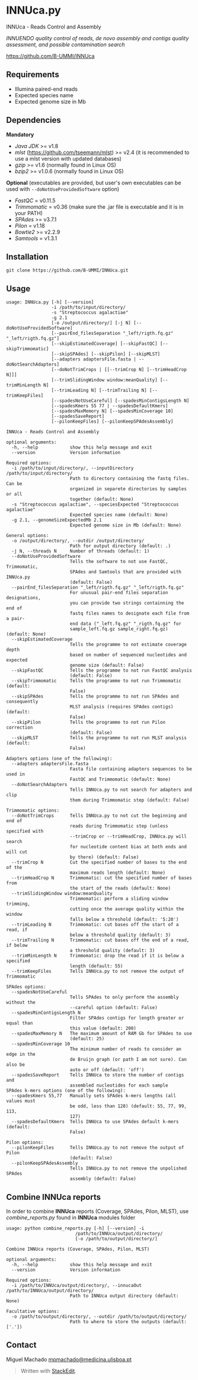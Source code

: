 INNUca.py
=========
INNUca - Reads Control and Assembly

*INNUENDO quality control of reads, de novo assembly and contigs quality assessment, and possible contamination search*

<https://github.com/B-UMMI/INNUca>

Requirements
------------

 - Illumina paired-end reads
 - Expected species name
 - Expected genome size in Mb

Dependencies
------------
**Mandatory**

 - *Java JDK* >= v1.8
 - *mlst* (https://github.com/tseemann/mlst) >= v2.4 (it is recommended
   to use a mlst version with updated databases)
 - *gzip* >= v1.6 (normally found in Linux OS)
 - *bzip2* >= v1.0.6 (normally found in Linux OS)

**Optional**
(executables are provided, but user's own executables can be used with `--doNotUseProvidedSoftware` option)

 - *FastQC* = v0.11.5
 - *Trimmomatic* = v0.36 (make sure the .jar file is executable and it is
   in your PATH)
 - *SPAdes* >= v3.7.1
 - *Pilon* = v1.18
 - *Bowtie2* >= v2.2.9
 - *Samtools* = v1.3.1

Installation
------------
    git clone https://github.com/B-UMMI/INNUca.git

Usage
-----

    usage: INNUca.py [-h] [--version]
                     -i /path/to/input/directory/
                     -s "Streptococcus agalactiae"
                     -g 2.1
                     [-o /output/directory/] [-j N] [--doNotUseProvidedSoftware]
                     [--pairEnd_filesSeparation "_left/rigth.fq.gz" "_left/rigth.fq.gz"]
                     [--skipEstimatedCoverage] [--skipFastQC] [--skipTrimmomatic]
                     [--skipSPAdes] [--skipPilon] [--skipMLST]
                     [--adapters adaptersFile.fasta | --doNotSearchAdapters]
                     [--doNotTrimCrops | [[--trimCrop N] [--trimHeadCrop N]]]
                     [--trimSlidingWindow window:meanQuality] [--trimMinLength N]
                     [--trimLeading N] [--trimTrailing N] [--trimKeepFiles]
                     [--spadesNotUseCareful] [--spadesMinContigsLength N]
                     [--spadesKmers 55 77 | --spadesDefaultKmers]
                     [--spadesMaxMemory N] [--spadesMinCoverage 10]
                     [--spadesSaveReport]
                     [--pilonKeepFiles] [--pilonKeepSPAdesAssembly]

    INNUca - Reads Control and Assembly

    optional arguments:
      -h, --help            show this help message and exit
      --version             Version information

    Required options:
      -i /path/to/input/directory/, --inputDirectory /path/to/input/directory/
                            Path to directory containing the fastq files. Can be
                            organized in separete directories by samples or all
                            together (default: None)
      -s "Streptococcus agalactiae", --speciesExpected "Streptococcus agalactiae"
                            Expected species name (default: None)
      -g 2.1, --genomeSizeExpectedMb 2.1
                            Expected genome size in Mb (default: None)

    General options:
      -o /output/directory/, --outdir /output/directory/
                            Path for output directory (default: .)
      -j N, --threads N     Number of threads (default: 1)
      --doNotUseProvidedSoftware
                            Tells the software to not use FastQC, Trimmomatic,
                            SPAdes and Samtools that are provided with INNUca.py
                            (default: False)
      --pairEnd_filesSeparation "_left/rigth.fq.gz" "_left/rigth.fq.gz"
                            For unusual pair-end files separation designations,
                            you can provide two strings containning the end of
                            fastq files names to designate each file from a pair-
                            end data ("_left.fq.gz" "_rigth.fq.gz" for
                            sample_left.fq.gz sample_right.fq.gz) (default: None)
      --skipEstimatedCoverage
                            Tells the programme to not estimate coverage depth
                            based on number of sequenced nucleotides and expected
                            genome size (default: False)
      --skipFastQC          Tells the programme to not run FastQC analysis
                            (default: False)
      --skipTrimmomatic     Tells the programme to not run Trimmomatic (default:
                            False)
      --skipSPAdes          Tells the programme to not run SPAdes and consequently
                            MLST analysis (requires SPAdes contigs) (default:
                            False)
      --skipPilon           Tells the programme to not run Pilon correction
                            (default: False)
      --skipMLST            Tells the programme to not run MLST analysis (default:
                            False)

    Adapters options (one of the following):
      --adapters adaptersFile.fasta
                            Fasta file containing adapters sequences to be used in
                            FastQC and Trimmomatic (default: None)
      --doNotSearchAdapters
                            Tells INNUca.py to not search for adapters and clip
                            them during Trimmomatic step (default: False)

    Trimmomatic options:
      --doNotTrimCrops      Tells INNUca.py to not cut the beginning and end of
                            reads during Trimmomatic step (unless specified with
                            --trimCrop or --trimHeadCrop, INNUca.py will search
                            for nucleotide content bias at both ends and will cut
                            by there) (default: False)
      --trimCrop N          Cut the specified number of bases to the end of the
                            maximum reads length (default: None)
      --trimHeadCrop N      Trimmomatic: cut the specified number of bases from
                            the start of the reads (default: None)
      --trimSlidingWindow window:meanQuality
                            Trimmomatic: perform a sliding window trimming,
                            cutting once the average quality within the window
                            falls below a threshold (default: '5:20')
      --trimLeading N       Trimmomatic: cut bases off the start of a read, if
                            below a threshold quality (default: 3)
      --trimTrailing N      Trimmomatic: cut bases off the end of a read, if below
                            a threshold quality (default: 3)
      --trimMinLength N     Trimmomatic: drop the read if it is below a specified
                            length (default: 55)
      --trimKeepFiles       Tells INNUca.py to not remove the output of Trimmomatic

    SPAdes options:
      --spadesNotUseCareful
                            Tells SPAdes to only perform the assembly without the
                            --careful option (default: False)
      --spadesMinContigsLength N
                            Filter SPAdes contigs for length greater or equal than
                            this value (default: 200)
      --spadesMaxMemory N   The maximum amount of RAM Gb for SPAdes to use
                            (default: 25)
      --spadesMinCoverage 10
                            The minimum number of reads to consider an edge in the  
                            de Bruijn graph (or path I am not sure). Can also be
                            auto or off (default: 'off')
      --spadesSaveReport    Tells INNUca to store the number of contigs and
                            assembled nucleotides for each sample
    SPAdes k-mers options (one of the following):
      --spadesKmers 55,77   Manually sets SPAdes k-mers lengths (all values must
                            be odd, less than 128) (default: 55, 77, 99, 113,
                            127)
      --spadesDefaultKmers  Tells INNUca to use SPAdes default k-mers (default:
                            False)

    Pilon options:
      --pilonKeepFiles      Tells INNUca.py to not remove the output of Pilon
                            (default: False)
      --pilonKeepSPAdesAssembly
                            Tells INNUca.py to not remove the unpolished SPAdes
                            assembly (default: False)



Combine INNUca reports
----------------------
In order to combine **INNUca** reports (Coverage, SPAdes, Pilon, MLST), use *combine_reports.py* found in **INNUca** modules folder

    usage: python combine_reports.py [-h] [--version] -i
                              /path/to/INNUca/output/directory/
                              [-o /path/to/output/directory/]

    Combine INNUca reports (Coverage, SPAdes, Pilon, MLST)

    optional arguments:
      -h, --help            show this help message and exit
      --version             Version information

    Required options:
      -i /path/to/INNUca/output/directory/, --innucaOut /path/to/INNUca/output/directory/
                            Path to INNUca output directory (default: None)

    Facultative options:
      -o /path/to/output/directory/, --outdir /path/to/output/directory/
                            Path to where to store the outputs (default: ['.'])



Contact
-------
Miguel Machado
<mpmachado@medicina.ulisboa.pt>



> Written with [StackEdit](https://stackedit.io/).
